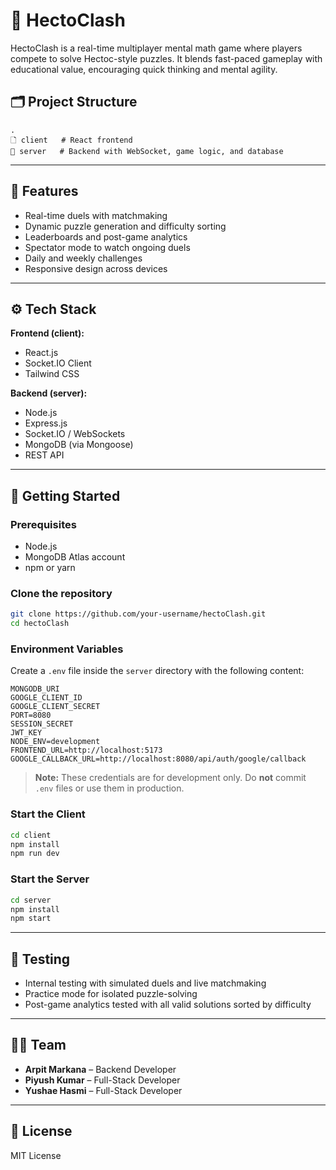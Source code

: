 
# 🧠 HectoClash

HectoClash is a real-time multiplayer mental math game where players compete to solve Hectoc-style puzzles. It blends fast-paced gameplay with educational value, encouraging quick thinking and mental agility.

## 🗂️ Project Structure

```
.
🗋 client   # React frontend
📂 server   # Backend with WebSocket, game logic, and database
```

---

## 🚀 Features

- Real-time duels with matchmaking
- Dynamic puzzle generation and difficulty sorting
- Leaderboards and post-game analytics
- Spectator mode to watch ongoing duels
- Daily and weekly challenges
- Responsive design across devices

---

## ⚙️ Tech Stack

**Frontend (client):**
- React.js
- Socket.IO Client
- Tailwind CSS

**Backend (server):**
- Node.js
- Express.js
- Socket.IO / WebSockets
- MongoDB (via Mongoose)
- REST API

---

## 💠 Getting Started

### Prerequisites
- Node.js
- MongoDB Atlas account
- npm or yarn

### Clone the repository
```bash
git clone https://github.com/your-username/hectoClash.git
cd hectoClash
```

### Environment Variables
Create a `.env` file inside the `server` directory with the following content:

```env
MONGODB_URI
GOOGLE_CLIENT_ID
GOOGLE_CLIENT_SECRET
PORT=8080
SESSION_SECRET
JWT_KEY
NODE_ENV=development
FRONTEND_URL=http://localhost:5173
GOOGLE_CALLBACK_URL=http://localhost:8080/api/auth/google/callback
```

> **Note:** These credentials are for development only. Do **not** commit `.env` files or use them in production.

### Start the Client
```bash
cd client
npm install
npm run dev
```

### Start the Server
```bash
cd server
npm install
npm start
```

---

## 🧪 Testing

- Internal testing with simulated duels and live matchmaking
- Practice mode for isolated puzzle-solving
- Post-game analytics tested with all valid solutions sorted by difficulty

---

## 👨‍💻 Team

- **Arpit Markana** – Backend Developer  
- **Piyush Kumar** – Full-Stack Developer 
- **Yushae Hasmi** – Full-Stack Developer 

---

## 📄 License

MIT License
